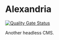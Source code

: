 # Alexandria
[![Quality Gate Status](https://sonarcloud.io/api/project_badges/measure?project=earelin_alexandria&metric=alert_status)](https://sonarcloud.io/summary/new_code?id=earelin_alexandria)

Another headless CMS.
